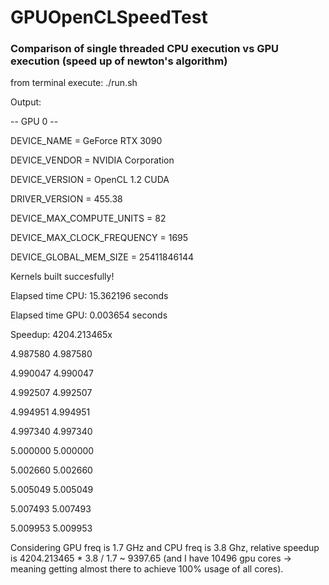# GPUOpenCLSpeedTest

### Comparison of single threaded CPU execution vs GPU execution (speed up of newton's algorithm)

from terminal execute: ./run.sh

Output:

  -- GPU 0 --
  
  DEVICE_NAME = GeForce RTX 3090
  
  DEVICE_VENDOR = NVIDIA Corporation
  
  DEVICE_VERSION = OpenCL 1.2 CUDA
  
  DRIVER_VERSION = 455.38
  
  DEVICE_MAX_COMPUTE_UNITS = 82
  
  DEVICE_MAX_CLOCK_FREQUENCY = 1695
  
  DEVICE_GLOBAL_MEM_SIZE = 25411846144
  
Kernels built succesfully!

Elapsed time CPU: 15.362196 seconds

Elapsed time GPU: 0.003654 seconds

Speedup: 4204.213465x


4.987580 4.987580

4.990047 4.990047

4.992507 4.992507

4.994951 4.994951

4.997340 4.997340

5.000000 5.000000

5.002660 5.002660

5.005049 5.005049

5.007493 5.007493

5.009953 5.009953


Considering GPU freq is 1.7 GHz and CPU freq is 3.8 Ghz, relative speedup is 4204.213465 * 3.8 / 1.7 ~ 9397.65 (and I have 10496 gpu cores -> meaning getting almost there to achieve 100% usage of all cores).
